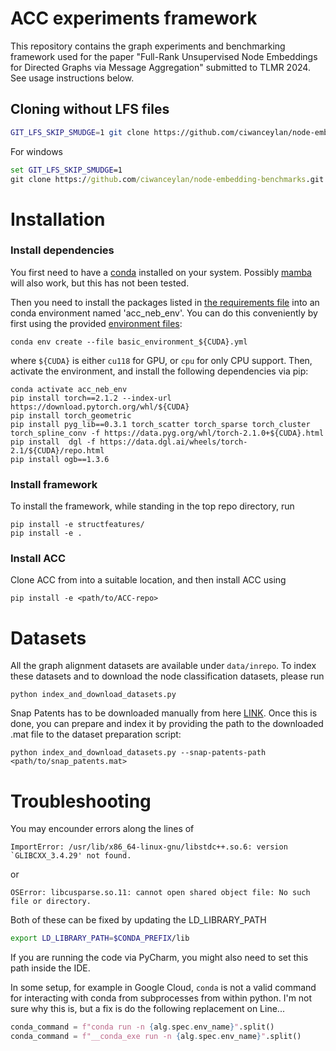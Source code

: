 # ACC experiments framework

This repository contains the graph experiments and benchmarking framework used for the paper "Full-Rank Unsupervised Node Embeddings for Directed
Graphs via Message Aggregation" submitted to TLMR 2024. See usage instructions below.


## Cloning without LFS files
```bash
GIT_LFS_SKIP_SMUDGE=1 git clone https://github.com/ciwanceylan/node-embedding-benchmarks.git
```

For windows 
```cmd
set GIT_LFS_SKIP_SMUDGE=1  
git clone https://github.com/ciwanceylan/node-embedding-benchmarks.git
```

# Installation

### Install dependencies

You first need to have a [conda](https://docs.anaconda.com/miniconda/) installed on your system.
Possibly [mamba](https://mamba.readthedocs.io/en/latest/index.html) will also work, but this has not been tested.

Then you need to install the packages listed in [the requirements file](required_packages.txt) into an conda environment 
named 'acc_neb_env'. You can do this conveniently by first using the provided [environment files](basic_environment_cu118.yml):
```commandline
conda env create --file basic_environment_${CUDA}.yml
```
where `${CUDA}` is either `cu118` for GPU, or `cpu` for only CPU support.
Then, activate the environment, and install the following dependencies via pip:
```commandline
conda activate acc_neb_env
pip install torch==2.1.2 --index-url https://download.pytorch.org/whl/${CUDA}
pip install torch_geometric
pip install pyg_lib==0.3.1 torch_scatter torch_sparse torch_cluster torch_spline_conv -f https://data.pyg.org/whl/torch-2.1.0+${CUDA}.html
pip install  dgl -f https://data.dgl.ai/wheels/torch-2.1/${CUDA}/repo.html
pip install ogb==1.3.6
```


### Install framework
To install the framework, while standing in the top repo directory, run
```commandline
pip install -e structfeatures/
pip install -e .
```

### Install ACC
Clone ACC from <URL> into a suitable location, and then install ACC using
```commandline
pip install -e <path/to/ACC-repo>
```


# Datasets

All the graph alignment datasets are available under `data/inrepo`. To index these datasets and to download the node 
classification datasets, please run
```commandline
python index_and_download_datasets.py
```

Snap Patents has to be downloaded manually from here [LINK](https://github.com/CUAI/Non-Homophily-Large-Scale?tab=readme-ov-file#dataset-preparation).
Once this is done, you can prepare and index it by providing the path to the downloaded .mat file to the dataset preparation script:
```commandline
python index_and_download_datasets.py --snap-patents-path <path/to/snap_patents.mat>
```


# Troubleshooting

You may encounder errors along the lines of
```
ImportError: /usr/lib/x86_64-linux-gnu/libstdc++.so.6: version `GLIBCXX_3.4.29' not found.
```
or
```commandline
OSError: libcusparse.so.11: cannot open shared object file: No such file or directory.
```
Both of these can be fixed by updating the LD_LIBRARY_PATH
```bash
export LD_LIBRARY_PATH=$CONDA_PREFIX/lib
```
If you are running the code via PyCharm, you might also need to set this path inside the IDE.


In some setup, for example in Google Cloud, `conda` is not a valid command for interacting with conda from subprocesses
from within python. I'm not sure why this is, but a fix is do the following replacement on Line...
```python
conda_command = f"conda run -n {alg.spec.env_name}".split()
conda_command = f"__conda_exe run -n {alg.spec.env_name}".split()
```

